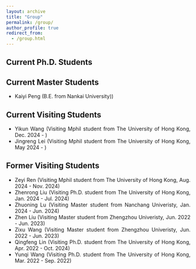 ```yaml
---
layout: archive
title: "Group"
permalink: /group/
author_profile: true
redirect_from: 
  - /group.html
---
```



Current Ph.D. Students
-----

Current Master Students
-----
<ul style="text-align: justify">
<li>Kaiyi Peng (B.E. from Nankai University))</li>
</ul>

Current Visiting Students
-----
<ul style="text-align: justify">
<li>Yikun Wang (Visiting Mphil student from The University of Hong Kong, Dec. 2024 - )</li>
<li>Jingreng Lei (Visiting Mphil student from The University of Hong Kong, May 2024 - )</li>
</ul>

Former Visiting Students
-----
<ul style="text-align: justify">
<li>Zeyi Ren (Visiting Mphil student from The University of Hong Kong, Aug. 2024 - Nov. 2024)</li>
<li>Zhenrong Liu (Visiting Ph.D. student from The University of Hong Kong, Jan. 2024 - Jul. 2024)</li>
<li>Zhuoning Lu (Visiting Master student from Nanchang Univeristy, Jan. 2024 - Jun. 2024)</li>
<li>Zhen Liu (Visiting Master student from Zhengzhou Univeristy, Jun. 2022 - Jun. 2023)</li>
<li>Zixu Wang (Visiting Master student from Zhengzhou Univeristy, Jun. 2022 - Jun. 2023)</li>
<li>Qingfeng Lin (Visiting Ph.D. student from The University of Hong Kong, Apr. 2022 - Oct. 2024)</li>
<li>Yunqi Wang (Visiting Ph.D. student from The University of Hong Kong, Mar. 2022 - Sep. 2022)</li>
</ul>

